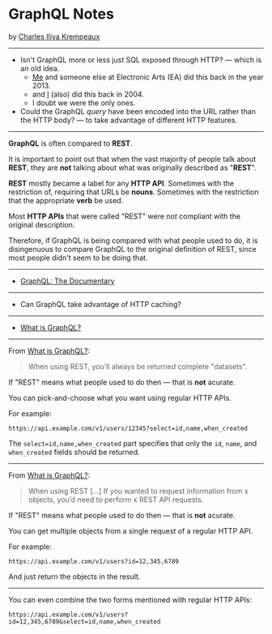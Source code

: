 <hgroup>
<h1>GraphQL Notes</h1>
<p>by <a href="http://reiver.link/">Charles Iliya Krempeaux</a></p>
</hgroup>

---

* Isn't GraphQL more or less just SQL exposed through HTTP? — which is an old idea.
  * <a href="http://reiver.link/"><abbr title="Charles Iliya Krempeaux">Me</abbr></a> and someone else at Electronic Arts (EA) did this back in the year 2013.
  * and <a href="http://reiver.link/"><abbr title="Charles Iliya Krempeaux">I</abbr></a> (also) did this back in 2004.
  * I doubt we were the only ones.
* Could the GraphQL _query_ have been encoded into the URL rather than the HTTP body? — to take advantage of different HTTP features.

---

**GraphQL** is often compared to **REST**.

It is important to point out that when the vast majority of people talk about **REST**, they are **not** talking about what was originally described as "**REST**".

**REST** mostly became a label for any **HTTP API**.
Sometimes with the restriction of, requiring that URLs be **nouns**.
Sometimes with the restriction that the appropriate **verb** be used.

Most **HTTP APIs** that were called "REST" were _not_ compliant with the original description.

Therefore, if GraphQL is being compared with what people used to do, it is disingenuous to compare GraphQL to the original definition of REST, since most people didn't seem to be doing that.

---

* [GraphQL: The Documentary](https://youtu.be/783ccP__No8)

---

* Can GraphQL take advantage of HTTP caching?

---

* [What is GraphQL?](https://hygraph.com/learn/graphql)

---

From [What is GraphQL?](https://hygraph.com/learn/graphql):

> When using REST, you’ll always be returned complete "datasets".

If "REST" means what people used to do then — that is **not** acurate.

You can pick-and-choose what you want using regular HTTP APIs.

For example:

`https://api.example.com/v1/users/12345?select=id,name,when_created`

The `select=id,name,when_created` part specifies that only the `id`, `name`, and `when_created` fields should be returned.

---

From [What is GraphQL?](https://hygraph.com/learn/graphql):

>  When using REST [...] If you wanted to request information from x objects, you’d need to perform x REST API requests.

If "REST" means what people used to do then — that is **not** acurate.

You can get multiple objects from a single request of a regular HTTP API.

For example:

`https://api.example.com/v1/users?id=12,345,6789`

And just return the objects in the result.

---

You can even combine the two forms mentioned with regular HTTP APIs:

`https://api.example.com/v1/users?id=12,345,6789&select=id,name,when_created`
